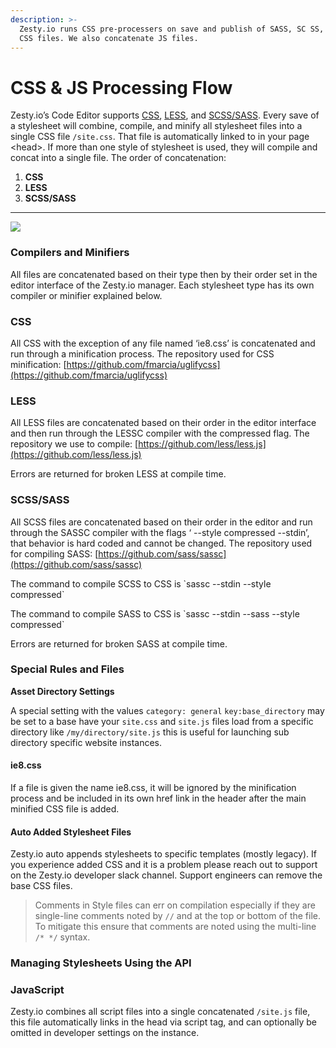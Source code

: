 ```yaml
---
description: >-
  Zesty.io runs CSS pre-processers on save and publish of SASS, SC SS, LESS, and
  CSS files. We also concatenate JS files.
---
```


# CSS & JS Processing Flow

Zesty.io’s Code Editor supports [CSS](https://developer.mozilla.org/en-US/docs/Web/CSS), [LESS](http://lesscss.org/), and [SCSS/SASS](https://sass-lang.com/). Every save of a stylesheet will combine, compile, and minify all stylesheet files into a single CSS file `/site.css`. That file is automatically linked to in your page \<head>. If more than one style of stylesheet is used, they will compile and concat into a single file. The order of concatenation:

1. **CSS**
2. **LESS**
3. **SCSS/SASS**

****

![](https://docs.google.com/a/zesty.io/drawings/d/srvGtbLDWqNiHQ83TwuBrZg/image?w=624\&h=287\&rev=390\&ac=1\&parent=1XwoNkMZD2S8bfQOfOWKOBvbknhJT\_vH6yKsWaDqZfUM)

### **Compilers and Minifiers**

All files are concatenated based on their type then by their order set in the editor interface of the Zesty.io manager. Each stylesheet type has its own compiler or minifier explained below.

### **CSS**

All CSS with the exception of any file named ‘ie8.css’ is concatenated and run through a minification process. The repository used for CSS minification: [https://github.com/fmarcia/uglifycss](https://github.com/fmarcia/uglifycss)

### **LESS**

All LESS files are concatenated based on their order in the editor interface and then run through the LESSC compiler with the compressed flag. The repository we use to compile:  [https://github.com/less/less.js](https://github.com/less/less.js)

Errors are returned for broken LESS at compile time.

### **SCSS/SASS**

All SCSS files are concatenated based on their order in the editor and run through the SASSC compiler with the flags ‘ --style compressed --stdin’, that behavior is hard coded and cannot be changed. The repository used for compiling SASS: [https://github.com/sass/sassc](https://github.com/sass/sassc)

The command to compile SCSS to CSS is \`sassc --stdin --style compressed\`

The command to compile SASS to CSS is \`sassc --stdin --sass --style compressed\`

Errors are returned for broken SASS at compile time.

### **Special Rules and Files**

**Asset Directory Settings**

A special setting with the values `category: general` `key:base_directory` may be set to a base have your `site.css` and `site.js` files load from a specific directory like `/my/directory/site.js` this is useful for launching sub directory specific website instances. &#x20;

#### **ie8.css**

If a file is given the name ie8.css, it will be ignored by the minification process and be included in its own href link in the header after the main minified CSS file is added.

#### **Auto Added Stylesheet Files**

Zesty.io auto appends stylesheets to specific templates (mostly legacy). If you experience added CSS and it is a problem please reach out to support on the Zesty.io developer slack channel. Support engineers can remove the base CSS files.

> Comments in Style files can err on compilation especially if they are single-line comments noted by `//` and at the top or bottom of the file. To mitigate  this ensure that comments are noted using the multi-line `/* */` syntax.

### Managing Stylesheets Using the API





















































































### JavaScript

Zesty.io combines all script files into a single concatenated `/site.js` file, this file automatically links in the head via script tag, and can optionally be omitted in developer settings on the instance.
